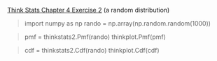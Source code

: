 [Think Stats Chapter 4 Exercise 2](http://greenteapress.com/thinkstats2/html/thinkstats2005.html#toc41) 
(a random distribution)

>import numpy as np
>rando = np.array(np.random.random(1000))

>pmf = thinkstats2.Pmf(rando)
>thinkplot.Pmf(pmf)

>cdf = thinkstats2.Cdf(rando)
>thinkplot.Cdf(cdf)
